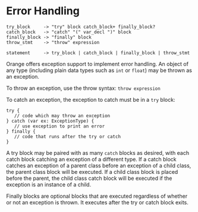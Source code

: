 # Error Handling

	try_block     -> "try" block catch_block+ finally_block?
	catch_block   -> "catch" "(" var_decl ")" block
	finally_block -> "finally" block
	throw_stmt    -> "throw" expression

	statement     -> try_block | catch_block | finally_block | throw_stmt

Orange offers exception support to implement error handling. An object of any type (including plain data types such as `int` or `float`) may be thrown as an exception.

To throw an exception, use the throw syntax: `throw expression`

To catch an exception, the exception to catch must be in a `try` block:

    try {
       // code which may throw an exception
    } catch (var ex: ExceptionType) {
       // use exception to print an error
    } finally {
	   // code that runs after the try or catch
	}

A try block may be paired with as many `catch` blocks as desired, with each catch block catching an exception of a different type. If a catch block catches an exception of a parent class before an exception of a child class, the parent class block will be executed. If a child class block is placed before the parent, the child class catch block will be executed if the exception is an instance of a child.

Finally blocks are optional blocks that are executed regardless of whether or not an exception is thrown. It executes after the try or catch block exits.
